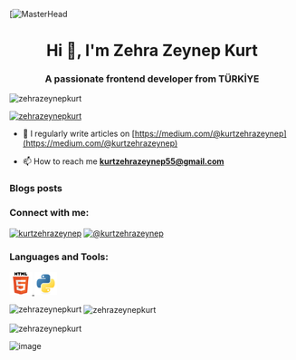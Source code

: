 [![MasterHead](https://share.google/images/tArCQtgaZkC8CaYBK)


<h1 align="center">Hi 👋, I'm Zehra Zeynep Kurt</h1>
<h3 align="center">A passionate frontend developer from TÜRKİYE</h3>

<p align="left"> <img src="https://komarev.com/ghpvc/?username=zehrazeynepkurt&label=Profile%20views&color=0e75b6&style=flat" alt="zehrazeynepkurt" /> </p>

<p align="left"> <a href="https://github.com/ryo-ma/github-profile-trophy"><img src="https://github-profile-trophy.vercel.app/?username=zehrazeynepkurt" alt="zehrazeynepkurt" /></a> </p>

- 📝 I regularly write articles on [https://medium.com/@kurtzehrazeynep](https://medium.com/@kurtzehrazeynep)

- 📫 How to reach me **kurtzehrazeynep55@gmail.com**

### Blogs posts
<!-- BLOG-POST-LIST:START -->
<!-- BLOG-POST-LIST:END -->

<h3 align="left">Connect with me:</h3>
<p align="left">
<a href="https://linkedin.com/in/kurtzehrazeynep" target="blank"><img align="center" src="https://raw.githubusercontent.com/rahuldkjain/github-profile-readme-generator/master/src/images/icons/Social/linked-in-alt.svg" alt="kurtzehrazeynep" height="30" width="40" /></a>
<a href="https://medium.com/@kurtzehrazeynep" target="blank"><img align="center" src="https://raw.githubusercontent.com/rahuldkjain/github-profile-readme-generator/master/src/images/icons/Social/medium.svg" alt="@kurtzehrazeynep" height="30" width="40" /></a>
</p>

<h3 align="left">Languages and Tools:</h3>
<p align="left"> <a href="https://www.w3.org/html/" target="_blank" rel="noreferrer"> <img src="https://raw.githubusercontent.com/devicons/devicon/master/icons/html5/html5-original-wordmark.svg" alt="html5" width="40" height="40"/> </a> <a href="https://www.python.org" target="_blank" rel="noreferrer"> <img src="https://raw.githubusercontent.com/devicons/devicon/master/icons/python/python-original.svg" alt="python" width="40" height="40"/> </a> </p>

<p><img align="left" src="https://github-readme-stats.vercel.app/api/top-langs?username=zehrazeynepkurt&show_icons=true&locale=en&layout=compact" alt="zehrazeynepkurt" /></p>

<p>&nbsp;<img align="center" src="https://github-readme-stats.vercel.app/api?username=zehrazeynepkurt&show_icons=true&locale=en" alt="zehrazeynepkurt" /></p>

<p><img align="center" src="https://github-readme-streak-stats.herokuapp.com/?user=zehrazeynepkurt&" alt="zehrazeynepkurt" /></p>
<img width="745" height="1172" alt="image" src="https://github.com/user-attachments/assets/cdcdce9a-0e4c-46e0-bcf8-bc1a28d69798" />

